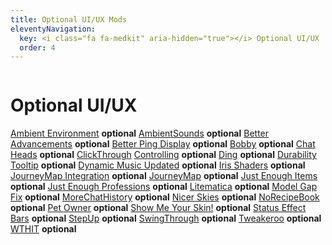 ```yaml
---
title: Optional UI/UX Mods
eleventyNavigation:
  key: <i class="fa fa-medkit" aria-hidden="true"></i> Optional UI/UX
  order: 4
---
```


<div class="modlist-content"><div class="row"><div class="column">
<div>

# Optional UI/UX

[Ambient Environment](https://modrinth.com/mod/ambient-environment) **optional**
[AmbientSounds](https://modrinth.com/mod/ambientsounds) **optional**
[Better Advancements](https://modrinth.com/mod/better-advancements) **optional**
[Better Ping Display](https://modrinth.com/mod/better-ping-display-fabric) **optional**
[Bobby](https://modrinth.com/mod/bobby) **optional**
[Chat Heads](https://modrinth.com/mod/chat-heads) **optional**
[ClickThrough](https://modrinth.com/mod/clickthrough)
[Controlling](https://modrinth.com/mod/controlling) **optional**
[Ding](https://modrinth.com/mod/ding) **optional**
[Durability Tooltip](https://modrinth.com/mod/durability-tooltip) **optional**
[Dynamic Music Updated](https://modrinth.com/mod/dynamic-music-updated) **optional**
[Iris Shaders](https://modrinth.com/mod/iris) **optional**
[JourneyMap Integration](https://modrinth.com/mod/journeymap-integration) **optional**
[JourneyMap](https://modrinth.com/mod/journeymap) **optional**
[Just Enough Items](https://modrinth.com/mod/jei) **optional**
[Just Enough Professions](https://modrinth.com/mod/just-enough-professions-jep) **optional**
[Litematica](https://www.curseforge.com/minecraft/mc-mods/litematica) **optional**
[Model Gap Fix](https://modrinth.com/mod/modelfix) **optional**
[MoreChatHistory](https://modrinth.com/mod/morechathistory) **optional**
[Nicer Skies](https://modrinth.com/mod/nicer-skies) **optional**
[NoRecipeBook](https://modrinth.com/mod/norecipebook-fabric) **optional**
[Pet Owner](https://modrinth.com/mod/petowner) **optional**
[Show Me Your Skin!](https://modrinth.com/mod/show-me-your-skin) **optional**
[Status Effect Bars](https://modrinth.com/mod/status-effect-bars) **optional**
[StepUp](https://modrinth.com/mod/stepup) **optional**
[SwingThrough](https://modrinth.com/mod/swingthrough) **optional**
[Tweakeroo](https://www.curseforge.com/minecraft/mc-mods/tweakeroo) **optional**
[WTHIT](https://modrinth.com/mod/wthit) **optional**

</div>
</div></div></div>
